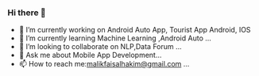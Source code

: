 ### Hi there 👋


- 🔭 I’m currently working on  Android Auto App, Tourist App Android, IOS
- 🌱 I’m currently learning Machine Learning ,Android Auto ...
- 👯 I’m looking to collaborate on NLP,Data Forum ...
- 💬 Ask me about  Mobile App Development...
- 📫 How to reach me:malikfaisalhakim@gmail.com ...




